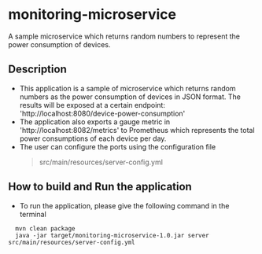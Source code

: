 # monitoring-microservice
A sample microservice which returns random numbers to represent the power consumption of devices.

## Description
* This application is a sample of microservice which returns random numbers as the power consumption of devices in JSON format. 
  The results will be exposed at a certain endpoint: 
  'http://localhost:8080/device-power-consumption'
* The application also exports a gauge metric in 'http://localhost:8082/metrics' to Prometheus which represents the total power consumptions of each device per day.
* The user can configure the ports using the configuration file 
  > src/main/resources/server-config.yml

## How to build and Run the application
* To run the application, please give the following command in the terminal
```
  mvn clean package
  java -jar target/monitoring-microservice-1.0.jar server src/main/resources/server-config.yml
```
